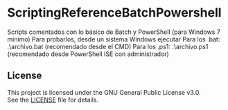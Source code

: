 # ScriptingReferenceBatchPowershell
Scripts comentados con lo básico de Batch y PowerShell (para Windows 7 mínimo)
Para probarlos, desde un sistema Windows ejecutar
Para los .bat: .\archivo.bat (recomendado desde el CMD)
Para los .ps1: .\archivo.ps1 (recomendado desde PowerShell ISE con administrador)

## License
This project is licensed under the GNU General Public License v3.0.  
See the [LICENSE](./LICENSE.txt) file for details.
